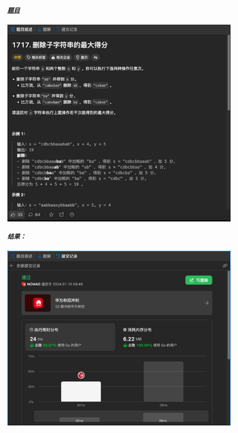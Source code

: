 ##### [题目](https://leetcode.cn/problems/maximum-score-from-removing-substrings/description/)
![pic](img.png)
##### 结果：
![pic](result.png)